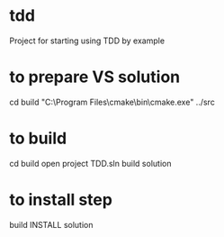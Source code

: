 # tdd
Project for starting using TDD by example

# to prepare VS solution
cd build
"C:\Program Files\cmake\bin\cmake.exe" ../src

# to build
cd build
open project TDD.sln
build solution

# to install step
build INSTALL solution
